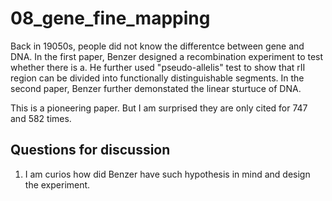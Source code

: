 # 08_gene_fine_mapping

Back in 19050s, people did not know the differentce between gene and DNA. In the first paper, Benzer designed a recombination experiment to test whether there is a. He further used "pseudo-allelis" test to show that rII region can be divided into functionally distinguishable segments. In the second paper,  Benzer further demonstated the linear sturtuce of DNA.

This is a pioneering paper. But I am surprised they are only cited for 747 and 582 times. 

## Questions for discussion

1. I am curios how did Benzer have such hypothesis in mind and design the experiment.

